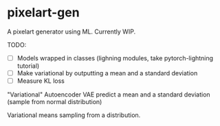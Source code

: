 # pixelart-gen
A pixelart generator using ML. Currently WIP.

TODO:
- [ ] Models wrapped in classes (lighning modules, take pytorch-lightning tutorial)
- [ ] Make variational by outputting a mean and a standard deviation
- [ ] Measure KL loss

"Variational" Autoencoder
VAE predict a mean and a standard deviation (sample from normal distribution)

Variational means sampling from a distribution.
